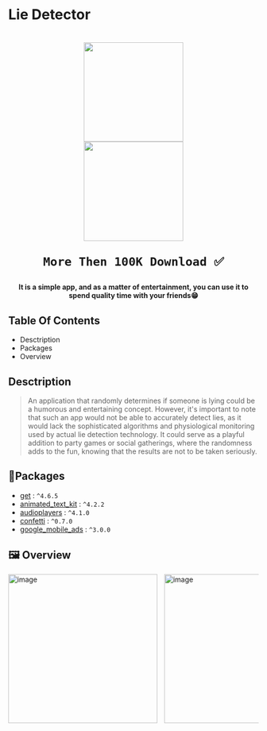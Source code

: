 #  Lie Detector

<h1 align="center">
<img src="https://github.com/ahmetbasmaci/finger_print/assets/96287253/c24c7d90-5de9-4ca5-a9ae-ffa163f3752b" width="200"> 
</br>

  <a href="https://play.google.com/store/apps/details?id=com.ahmet.zad_almumin">
        <img 
        src="https://play.google.com/intl/en_us/badges/images/generic/en_badge_web_generic.png" width="200">
     
  </a>

`More Then 100K Download ✅`

</h1>

      
<h4 align="center">It is a simple app, and as a matter of entertainment, you can use it to spend quality time with your friends😁</h4>

## Table Of Contents
* Desctription
* Packages
* Overview

##  Desctription
>An application that randomly determines if someone is lying could be a humorous and entertaining concept. However, it's important to note that such an app would not be able to accurately detect lies, as it would lack the sophisticated algorithms and physiological monitoring used by actual lie detection technology. It could serve as a playful addition to party games or social gatherings, where the randomness adds to the fun, knowing that the results are not to be taken seriously.

## 📗Packages
- [get] : `^4.6.5`
- [animated_text_kit] : `^4.2.2`
- [audioplayers] : `^4.1.0`
- [confetti] : `^0.7.0`
- [google_mobile_ads] : `^3.0.0`


## 🖼️ Overview

<div style="background-color: #FFF00; overflow: auto; white-space: nowrap;">
  <img src="https://github.com/ahmetbasmaci/finger_print/assets/96287253/66ac139a-2ccd-4190-8188-46d92bf9a345" alt="image" width="300" style="margin-right: 10px;">
  <img src="https://github.com/ahmetbasmaci/finger_print/assets/96287253/e3b23ac6-8966-4982-8658-7b6dcd6ee9a8" alt="image" width="300" style="margin-right: 10px;">
  <img src="https://github.com/ahmetbasmaci/finger_print/assets/96287253/88fdeb02-0704-4587-819a-a819d2684bfb" alt="image" width="300" style="margin-right: 10px;">
  <img src="https://github.com/ahmetbasmaci/finger_print/assets/96287253/3b9b07d3-d429-4e4b-8eb7-861646c95d33" alt="image" width="300" style="margin-right: 10px;">
  <img src="https://github.com/ahmetbasmaci/finger_print/assets/96287253/cd4834f2-c34b-4ac1-bbcf-2a8c2f15bf1e" alt="image" width="300" style="margin-right: 10px;">
  <img src="https://github.com/ahmetbasmaci/finger_print/assets/96287253/9c5934ab-4d1e-4511-8c62-6cbfd4f2f4ae" alt="image" width="300" style="margin-right: 10px;">
  <!-- Add more <img> elements with the same style as above -->
</div>



<!-- Links  -->

[animated_text_kit]:https://pub.dev/packages/animated_text_kit
[audioplayers]:https://pub.dev/packages/audioplayers
[confetti]:https://pub.dev/packages/confetti
[get]:https://pub.dev/packages/get
[google_mobile_ads]:https://pub.dev/packages/google_mobile_ads


